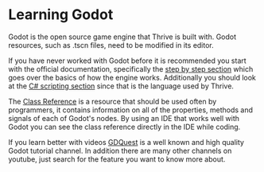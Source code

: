 Learning Godot
==============

Godot is the open source game engine that Thrive is built with.
Godot resources, such as .tscn files, need to be modified
in its editor.

If you have never worked with Godot before it is recommended you
start with the official documentation, specifically the [step by step section](https://docs.godotengine.org/en/stable/getting_started/step_by_step/intro_to_the_editor_interface.html)
which goes over the basics of how the engine works. Additionally you
should look at the [C# scripting section](https://docs.godotengine.org/en/stable/getting_started/scripting/c_sharp/c_sharp_basics.html)
since that is the language used by Thrive.

The [Class Reference](https://docs.godotengine.org/en/stable/classes/index.html)
is a resource that should be used often by programmers, it contains information
on all of the properties, methods and signals of each of Godot's nodes. By using
an IDE that works well with Godot you can see the class reference directly in the
IDE while coding.

If you learn better with videos [GDQuest](https://www.youtube.com/c/Gdquest/videos)
is a well known and high quality Godot tutorial channel. In addition there
are many other channels on youtube, just search for the feature you want to
know more about.
